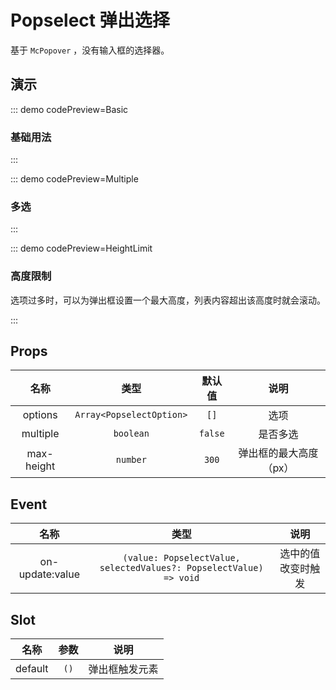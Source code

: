 <script setup>
import Basic from '@/popselect/demos/DemoBasic.vue'
import Multiple from '@/popselect/demos/DemoMultiple.vue'
import HeightLimit from '@/popselect/demos/DemoHeightLimit.vue'
// import { McTextLink } from '../../McUI'
</script>

# Popselect 弹出选择

基于 `McPopover` ，没有输入框的选择器。

## 演示

::: demo codePreview=Basic

### 基础用法

<Basic />
:::

::: demo codePreview=Multiple

### 多选

<Multiple />
:::

::: demo codePreview=HeightLimit

### 高度限制

选项过多时，可以为弹出框设置一个最大高度，列表内容超出该高度时就会滚动。

<HeightLimit />
:::

## Props

|    名称    |           类型           | 默认值  |          说明          |
| :--------: | :----------------------: | :-----: | :--------------------: |
|  options   | `Array<PopselectOption>` |  `[]`   |          选项          |
|  multiple  |        `boolean`         | `false` |        是否多选        |
| max-height |         `number`         |  `300`  | 弹出框的最大高度（px） |

<!-- 更多 Props 请参考 <McTextLink to="Popover#props">Popover Props</McTextLink> 。 -->

## Event

|      名称       |                                类型                                |        说明        |
| :-------------: | :----------------------------------------------------------------: | :----------------: |
| on-update:value | `(value: PopselectValue, selectedValues?: PopselectValue) => void` | 选中的值改变时触发 |

<!-- 更多 Event 请参考 <McTextLink to="Popover#event">Popover Event</McTextLink> 。 -->

## Slot

|  名称   | 参数 |      说明      |
| :-----: | :--: | :------------: |
| default | `()` | 弹出框触发元素 |
